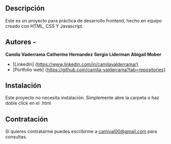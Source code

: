 ## Descripción

Este es un proyecto para práctica de desarrollo frontend, hecho en equipo creado con HTML, CSS Y Javascript.

## Autores -
**Camila Vaderrama**
**Catherine Hernandez**
**Sergio Liderman**
**Abigail Mober**

* [LinkedIn] {https://www.linkedin.com/in/camilavalderrama/}
* [Portfolio web] {https://github.com/camila-valderrama?tab=repositories}

## Instalación
Este proyecto no necesita instalación. Simplemente abre la carpeta o haz doble click en el .html

## Contratación
Si quieres contratarme puedes escribirme a camival00@gmail.com para consultas.
